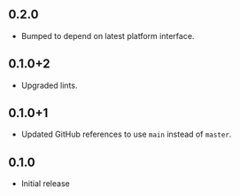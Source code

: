 ## 0.2.0

* Bumped to depend on latest platform interface.

## 0.1.0+2

* Upgraded lints.

## 0.1.0+1

* Updated GitHub references to use `main` instead of `master`.

## 0.1.0

* Initial release
